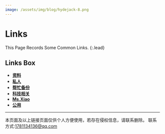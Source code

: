 ```yaml
---
image: /assets/img/blog/hydejack-8.png
---
```


# Links

This Page Records Some Common Links.
{:.lead}


## Links Box

* [**资料**][1]
* [**私人**][2]
* [**帮忙备份**][3]
* [**科技相关**][4]
* [**Ms.Xiao**][5]
* [**公用**][6]

---

本页面及以上链接页面仅供个人方便使用，若存在侵权信息，请联系删除。
联系方式:1781134136@qq.com

[0]: 以下是所有链接
[1]: https://www.jianguoyun.com/p/DRTnczYQiKj-BRi38BY 
[2]: https://www.jianguoyun.com/p/DQSrxh8QiKj-BRiJwBs
[3]: https://www.jianguoyun.com/p/DXFgNXAQiKj-BRjrtxs
[4]: https://www.jianguoyun.com/p/DakunhsQiKj-BRiLwBs
[5]: https://www.jianguoyun.com/p/Dc0yTFUQiKj-BRiRnyU
[6]: https://www.jianguoyun.com/p/DRdCzbEQiKj-BRiNwBs

